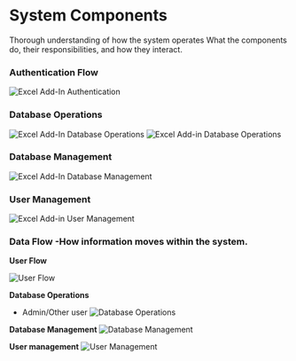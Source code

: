 # System Components 
Thorough understanding of how the system operates
 What the components do, their responsibilities, and how they interact.

 ### Authentication Flow
![Excel Add-In Authentication](excel-add-in-auth.png)

### Database Operations
![Excel Add-In Database Operations](excel-add-in-database-operations.png)
![Excel Add-in Database Operations](excel-add-in-database-operations2.png)

### Database Management
![Excel Add-In Database Management](excel-add-in-database-management.png)

### User Management
![Excel Add-in User Management](excel-add-in-user-management.png)

### Data Flow -How information moves within the system.

**User Flow**

![User Flow](UserFlow.jpg)

**Database Operations**
- Admin/Other user
![Database Operations](DatabaseOperations.jpg)


**Database Management**
![Database Management](Database%20Management.jpg)

**User management**
![User Management](UserManagement.jpg)






